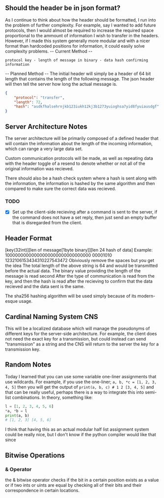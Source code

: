 ## Should the header be in json format?
As I continue to think about how the header should be formatted, I run into the problem of further complexity. For example, say I wanted to add future protocols, then I would almost be required to increase the required space proportional to the ammount of information I wish to transfer in the headers. However, if I made this system generally more modular and with a nicer format than hardcoded positions for information, it could easily solve complexity problems.
-- Current Method --
```
protocol key - length of message in binary - data hash confirming information
```
-- Planned Method --
The initial header will simply be a header of 64 bit length that contains the length of the following message. The json header will then tell the server how long the actual message is.
```json
{
    "protocol": "transfer",
    "length": 72,
    "hash": "asdkfhalsehrnjkb123iukh12kj3b1273yuioghsa7yid8fyuiausdgf"
}
```

## Server Architecture Notes
The server architecture will be primarily composed of a defined header that will contain the information
about the length of the incoming information, which can range a very large data set.

Custom communication protocols will be made, as well as repeating data with the header toggle of a resend
to denote whether or not all of the original information was recieved. 

There should also be a hash check system where a hash is sent along with the information, the information
is hashed by the same algorithm and then compared to make sure the correct data was recieved.

### TODO
- [x] Set up the client-side recieving after a command is sent to the server, if the command does not have a set reply, then just send an empty buffer that is disregarded from the client.

## Header Format
[key(32int)][len of message[1byte binary]][len 24 hash of data]
Example:
10000000000000000000000000000000 00001010 1232106153434310227543472
Obiviously remove the spaces but you get the idea
The total length of the above string is 64 and would be transmitted before the actual data. The binary value providing the length of the message is read second
After the type of communication is read from the key, and then the hash is read after the recieving to confirm that the data recieved and the data sent is the same.

The sha256 hashing algorithm will be used simply because of its modern-esque usage.

## Cardinal Naming System CNS
This will be a localized database which will manage the pseudonyms of different keys for the server-side architecture. For example, the client does not need the exact
key for a transmission, but could instead can send "transmission" as a string and the CNS will return to the server the key for a transmission key.

## Random Notes
Today I learned that you can use some variable one-liner assignments that use wildcards.
For example, if you use the one-liner; `a, b, *c = [1, 2, 3, 4, 5]` then you will get the output of
`print(a, b, c) # 1 2 [3, 4, 5]` and that can be really useful, perhaps there is a way to integrate this into semi-list combinations. In theory, something like:
```python
l = [1, 2, 3, 4, 5, 6]
*a, *b = l
print(a, b)
# [1, 2, 3] [4, 5, 6]
```
I think that having this as an actual modular half list assignment system could be really nice, but I don't know if the python compiler would like that since 

## Bitwise Operations
### & Operator
the & bitwise operator checks if the bit in a certain position exists as a value or if two ints or uints are equal by checking all of their bits and their correspondence in certain locations.